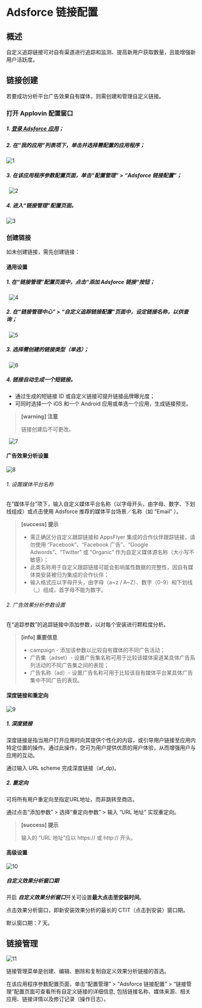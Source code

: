 # Adsforce 链接配置

## 概述

自定义追踪链接可对自有渠道进行追踪和监测、提高新用户获取数量，且能增强新用户活跃度。

## 链接创建

若要成功分析平台广告效果自有媒体，则需创建和管理自定义链接。

### 打开 Applovin 配置窗口

##### 1. [登录 Adsforce 应用](<https://demo-portal.adsforce.io/login>)；

##### 2. 在“我的应用”列表项下，单击并选择需配置的应用程序；

![1](1.png)

##### 3. 在该应用程序参数配置页面，单击“配置管理” > “Adsforce 链接配置”；
&ensp;![2](2.png)
##### 4. 进入“链接管理”配置页面。

![3](3.png)

### 创建链接

如未创建链接，需先创建链接：

#### 通用设置

##### 1. 在“链接管理”配置页面中，点击“添加 Adsforce 链接“按钮；

&ensp;![4](4.png)

##### 2. 在“链接管理中心” > “自定义追踪链接配置”页面中，设定链接名称，以供查询；

&ensp;![5](5.png)

##### 3. 选择需创建的链接类型（单选）；

&ensp;![6](6.png)

##### 4. 链接自动生成一个**短链接**。

- 通过生成的短链接 ID 或自定义链接可提升链接品牌曝光度；
- 可同时选择一个 iOS  和一个 Android 应用或单选一个应用，生成链接预览。

> **[warning] 注意**
>
> 链接创建后不可更改。

&ensp;![7](7.png)

#### 广告效果分析设置

![8](8.png)

###### 1. 设置媒体平台名称

在“媒体平台”项下，输入自定义媒体平台名称（以字母开头，由字母、数字、下划线组成）或点击使用 Adsforce 推荐的媒体平台场景／名称（如 “Email” ）。

> **[success] 提示**
>
> - 需正确区分自定义跟踪链接和 AppsFlyer 集成的合作伙伴跟踪链接，请勿使用 “Facebook”、“Facebook 广告”、“Google Adwords”、“Twitter” 或 “Organic” 作为自定义媒体源名称（大小写不敏感）；
> - 此类名称用于自定义跟踪链接可能会影响属性数据的完整性，因自有媒体类安装被归为集成的合作伙伴；
> - 输入格式应以字母开头，由字母（a~z / A~Z）、数字（0-9）和下划线（_）组成，首字母不能为数字。

###### 2. 广告效果分析参数设置

在“追踪参数”的追踪链接中添加参数，以对每个安装进行颗粒度分析。

> **[info] 重要信息**
>
> - campaign - 添加该参数以比较自有媒体的不同广告活动；
> - 广告集（adset）- 设置广告集名称可用于比较该媒体渠道某具体广告系列活动的不同广告集之间的表现；
> - 广告名称（ad）- 设置广告名称可用于比较该自有媒体平台某具体广告集中不同广告的表现。

#### 深度链接和重定向

![9](9.png)

##### 1. 深度链接

深度链接是指当用户打开应用时向其提供个性化的内容，或引导用户链接至应用内特定位置的操作。通过此操作，您可为用户提供优质的用户体验，从而增强用户与应用的互动。

通过输入 URL scheme 完成深度链接（af_dp)。

##### 2. 重定向

可将所有用户重定向至指定URL地址，而非跳转至商店。

通过点击“添加参数” > 选择“重定向参数” > 输入 “URL 地址” 实现重定向。


> **[success] 提示**
>
> 输入的 “URL 地址”应以 https:// 或 http:// 开头。

#### 高级设置

![10](10.png)

##### 自定义效果分析窗口期

开启 ***自定义效果分析窗口***开关可设置**最大点击至安装时间**。

点击效果分析窗口，即新安装效果分析的最长的 CTIT（点击到安装）窗口期。

默认窗口期：7 天。

## 链接管理

![11](11.png)



链接管理菜单是创建、编辑、删除和复制自定义效果分析链接的首选。

在该应用程序参数配置页面，单击“配置管理” > “Adsforce 链接配置” > “链接管理”配置页面可查看所有自定义链接的详细信息, 包括链接名称、媒体来源、相关应用、链接详情以及修订记录（操作日志）。

